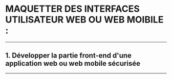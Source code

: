 # **MAQUETTER DES INTERFACES UTILISATEUR WEB OU WEB MOIBILE :**
---

## **1. Développer la partie front-end d'une application web ou web mobile sécurisée**
---